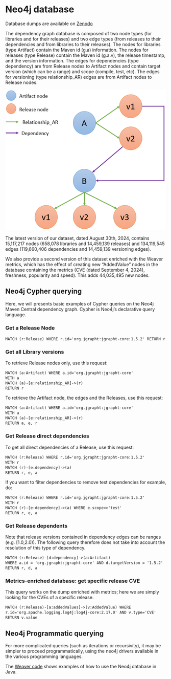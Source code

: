 # Neo4j database
Database dumps are available on [Zenodo](https://doi.org/10.5281/zenodo.13734581)

The dependency graph database is composed of two node types (for libraries and for their releases) and two edge types (from releases to their dependencies and from libraries to their releases). The nodes for libraries (type Artifact) contain the Maven id (g.a) information. The nodes for releases (type Release) contain the Maven id (g.a.v), the release timestamp, and the version information. The edges for dependencies (type dependency) are from Release nodes to Artifact nodes and contain target version (which can be a range) and scope (compile, test, etc). The edges for versioning (type relationship_AR) edges are from Artifact nodes to Release nodes.

![](./img/Goblin_Neo4J_Dependency_Graph.png "Graph structure")

The latest version of our dataset, dated August 30th, 2024, contains 15,117,217 nodes (658,078 libraries and 14,459,139 releases) and 134,119,545 edges (119,660,406 dependencies and 14,459,139 versioning edges).

We also provide a second version of this dataset enriched with the Weaver metrics, which has the effect of creating new “AddedValue” nodes in the database containing the metrics (CVE (dated September 4, 2024), freshness, popularity and speed). This adds 44,035,495 new nodes.

## Neo4j Cypher querying

Here, we will presents basic examples of Cypher queries on the Neo4j Maven Central dependency graph.
Cypher is Neo4j’s declarative query language.

### Get a Release Node
```cypher
MATCH (r:Release) WHERE r.id='org.jgrapht:jgrapht-core:1.5.2' RETURN r
```

### Get all Library versions
To retrieve Release nodes only, use this request:
```cypher
MATCH (a:Artifact) WHERE a.id='org.jgrapht:jgrapht-core'
WITH a
MATCH (a)-[e:relationship_AR]->(r)
RETURN r
```

To retrieve the Artifact node, the edges and the Releases, use this request:
```cypher
MATCH (a:Artifact) WHERE a.id='org.jgrapht:jgrapht-core'
WITH a
MATCH (a)-[e:relationship_AR]->(r)
RETURN a, e, r
```

### Get Release direct dependencies
To get all direct dependencies of a Release, use this request:
```cypher
MATCH (r:Release) WHERE r.id='org.jgrapht:jgrapht-core:1.5.2'
WITH r
MATCH (r)-[e:dependency]->(a)
RETURN r, e, a
```

If you want to filter dependencies to remove test dependencies for example, do:
```cypher
MATCH (r:Release) WHERE r.id='org.jgrapht:jgrapht-core:1.5.2'
WITH r
MATCH (r)-[e:dependency]->(a) WHERE e.scope<>'test'
RETURN r, e, a
```

### Get Release dependents
Note that release versions contained in dependency edges can be ranges (e.g. [1.0,2.0)).
The following query therefore does not take into account the resolution of this type of dependency.

```cypher
MATCH (r:Release)-[d:dependency]->(a:Artifact)
WHERE a.id = 'org.jgrapht:jgrapht-core' AND d.targetVersion = '1.5.2'
RETURN r, d, a
```

### Metrics-enriched database: get specific release CVE
This query works on the dump enriched with metrics; here we are simply looking for the CVEs of a specific release.
```cypher
MATCH (r:Release)-[a:addedValues]->(v:AddedValue) WHERE r.id='org.apache.logging.log4j:log4j-core:2.17.0' AND v.type='CVE' RETURN v.value
```

## Neo4j Programmatic querying
For more complicated queries (such as iterations or recursivity), it may be simpler to proceed programmatically, using the neo4j drivers available in the various programming languages.

The [Weaver code](https://github.com/Goblin-Ecosystem/goblinWeaver) shows examples of how to use the Neo4j database in Java.
